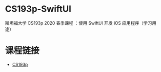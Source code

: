 # CS193p-SwiftUI
斯坦福大学 CS193p 2020 春季课程 ：使用 SwiftUI 开发 iOS 应用程序（学习用途）

# 课程链接

- [CS193p](https://cs193p.sites.stanford.edu)
